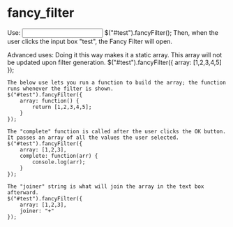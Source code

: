 # fancy_filter 

Use:
	<input type="text" id="test" />
	$("#test").fancyFilter();
	Then, when the user clicks the input box "test", the Fancy Filter will open.

Advanced uses:
	Doing it this way makes it a static array. This array will not be updated upon filter generation.
	$("#test").fancyFilter({
		array: [1,2,3,4,5]
	});
	
	The below use lets you run a function to build the array; the function runs whenever the filter is shown.
	$("#test").fancyFilter({
		array: function() {
			return [1,2,3,4,5];
		}
	});
	
	The "complete" function is called after the user clicks the OK button. It passes an array of all the values the user selected.
	$("#test").fancyFilter({
		array: [1,2,3],
		complete: function(arr) {
			console.log(arr);
		}
	});
	
	The "joiner" string is what will join the array in the text box afterward.
	$("#test").fancyFilter({
		array: [1,2,3],
		joiner: "+"
	});
